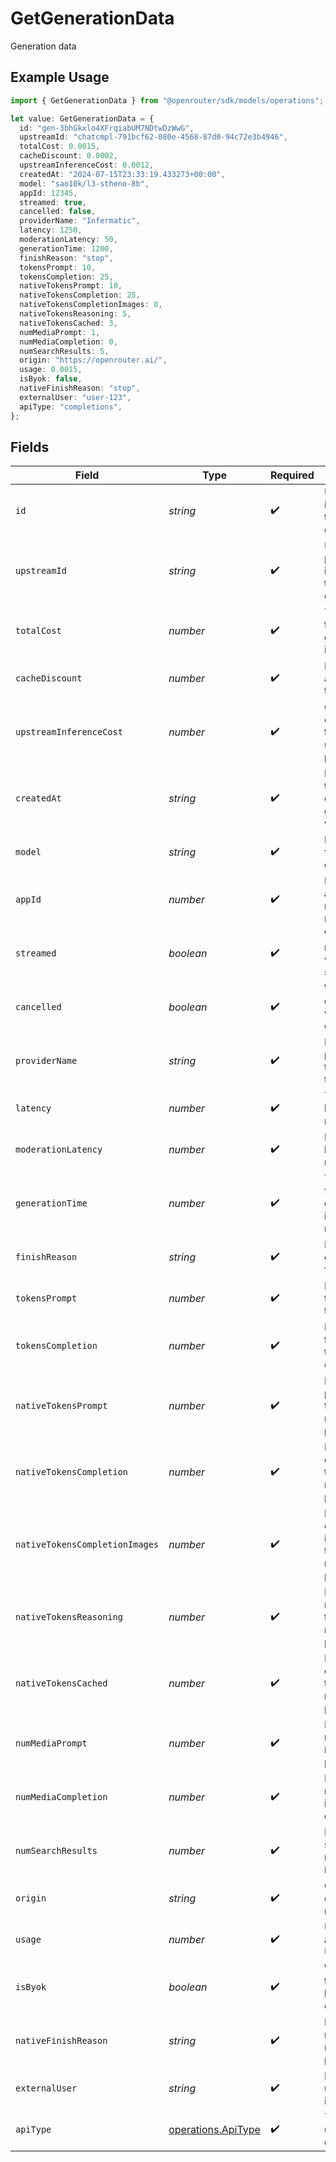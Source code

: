 # GetGenerationData

Generation data

## Example Usage

```typescript
import { GetGenerationData } from "@openrouter/sdk/models/operations";

let value: GetGenerationData = {
  id: "gen-3bhGkxlo4XFrqiabUM7NDtwDzWwG",
  upstreamId: "chatcmpl-791bcf62-080e-4568-87d0-94c72e3b4946",
  totalCost: 0.0015,
  cacheDiscount: 0.0002,
  upstreamInferenceCost: 0.0012,
  createdAt: "2024-07-15T23:33:19.433273+00:00",
  model: "sao10k/l3-stheno-8b",
  appId: 12345,
  streamed: true,
  cancelled: false,
  providerName: "Infermatic",
  latency: 1250,
  moderationLatency: 50,
  generationTime: 1200,
  finishReason: "stop",
  tokensPrompt: 10,
  tokensCompletion: 25,
  nativeTokensPrompt: 10,
  nativeTokensCompletion: 25,
  nativeTokensCompletionImages: 0,
  nativeTokensReasoning: 5,
  nativeTokensCached: 3,
  numMediaPrompt: 1,
  numMediaCompletion: 0,
  numSearchResults: 5,
  origin: "https://openrouter.ai/",
  usage: 0.0015,
  isByok: false,
  nativeFinishReason: "stop",
  externalUser: "user-123",
  apiType: "completions",
};
```

## Fields

| Field                                                    | Type                                                     | Required                                                 | Description                                              | Example                                                  |
| -------------------------------------------------------- | -------------------------------------------------------- | -------------------------------------------------------- | -------------------------------------------------------- | -------------------------------------------------------- |
| `id`                                                     | *string*                                                 | :heavy_check_mark:                                       | Unique identifier for the generation                     | gen-3bhGkxlo4XFrqiabUM7NDtwDzWwG                         |
| `upstreamId`                                             | *string*                                                 | :heavy_check_mark:                                       | Upstream provider's identifier for this generation       | chatcmpl-791bcf62-080e-4568-87d0-94c72e3b4946            |
| `totalCost`                                              | *number*                                                 | :heavy_check_mark:                                       | Total cost of the generation in USD                      | 0.0015                                                   |
| `cacheDiscount`                                          | *number*                                                 | :heavy_check_mark:                                       | Discount applied due to caching                          | 0.0002                                                   |
| `upstreamInferenceCost`                                  | *number*                                                 | :heavy_check_mark:                                       | Cost charged by the upstream provider                    | 0.0012                                                   |
| `createdAt`                                              | *string*                                                 | :heavy_check_mark:                                       | ISO 8601 timestamp of when the generation was created    | 2024-07-15T23:33:19.433273+00:00                         |
| `model`                                                  | *string*                                                 | :heavy_check_mark:                                       | Model used for the generation                            | sao10k/l3-stheno-8b                                      |
| `appId`                                                  | *number*                                                 | :heavy_check_mark:                                       | ID of the app that made the request                      | 12345                                                    |
| `streamed`                                               | *boolean*                                                | :heavy_check_mark:                                       | Whether the response was streamed                        | true                                                     |
| `cancelled`                                              | *boolean*                                                | :heavy_check_mark:                                       | Whether the generation was cancelled                     | false                                                    |
| `providerName`                                           | *string*                                                 | :heavy_check_mark:                                       | Name of the provider that served the request             | Infermatic                                               |
| `latency`                                                | *number*                                                 | :heavy_check_mark:                                       | Total latency in milliseconds                            | 1250                                                     |
| `moderationLatency`                                      | *number*                                                 | :heavy_check_mark:                                       | Moderation latency in milliseconds                       | 50                                                       |
| `generationTime`                                         | *number*                                                 | :heavy_check_mark:                                       | Time taken for generation in milliseconds                | 1200                                                     |
| `finishReason`                                           | *string*                                                 | :heavy_check_mark:                                       | Reason the generation finished                           | stop                                                     |
| `tokensPrompt`                                           | *number*                                                 | :heavy_check_mark:                                       | Number of tokens in the prompt                           | 10                                                       |
| `tokensCompletion`                                       | *number*                                                 | :heavy_check_mark:                                       | Number of tokens in the completion                       | 25                                                       |
| `nativeTokensPrompt`                                     | *number*                                                 | :heavy_check_mark:                                       | Native prompt tokens as reported by provider             | 10                                                       |
| `nativeTokensCompletion`                                 | *number*                                                 | :heavy_check_mark:                                       | Native completion tokens as reported by provider         | 25                                                       |
| `nativeTokensCompletionImages`                           | *number*                                                 | :heavy_check_mark:                                       | Native completion image tokens as reported by provider   | 0                                                        |
| `nativeTokensReasoning`                                  | *number*                                                 | :heavy_check_mark:                                       | Native reasoning tokens as reported by provider          | 5                                                        |
| `nativeTokensCached`                                     | *number*                                                 | :heavy_check_mark:                                       | Native cached tokens as reported by provider             | 3                                                        |
| `numMediaPrompt`                                         | *number*                                                 | :heavy_check_mark:                                       | Number of media items in the prompt                      | 1                                                        |
| `numMediaCompletion`                                     | *number*                                                 | :heavy_check_mark:                                       | Number of media items in the completion                  | 0                                                        |
| `numSearchResults`                                       | *number*                                                 | :heavy_check_mark:                                       | Number of search results included                        | 5                                                        |
| `origin`                                                 | *string*                                                 | :heavy_check_mark:                                       | Origin URL of the request                                | https://openrouter.ai/                                   |
| `usage`                                                  | *number*                                                 | :heavy_check_mark:                                       | Usage amount in USD                                      | 0.0015                                                   |
| `isByok`                                                 | *boolean*                                                | :heavy_check_mark:                                       | Whether this used bring-your-own-key                     | false                                                    |
| `nativeFinishReason`                                     | *string*                                                 | :heavy_check_mark:                                       | Native finish reason as reported by provider             | stop                                                     |
| `externalUser`                                           | *string*                                                 | :heavy_check_mark:                                       | External user identifier                                 | user-123                                                 |
| `apiType`                                                | [operations.ApiType](../../models/operations/apitype.md) | :heavy_check_mark:                                       | Type of API used for the generation                      |                                                          |